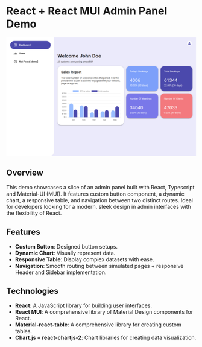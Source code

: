 # React + React MUI Admin Panel Demo

![screenshot](./public/dashboard.png)

## Overview

This demo showcases a slice of an admin panel built with React, Typescript and Material-UI (MUI). It features custom button component, a dynamic chart, a responsive table, and navigation between two distinct routes. Ideal for developers looking for a modern, sleek design in admin interfaces with the flexibility of React.

## Features

- **Custom Button**: Designed button setups.
- **Dynamic Chart**: Visually represent data.
- **Responsive Table**: Display complex datasets with ease.
- **Navigation**: Smooth routing between simulated pages + responsive Header and Sidebar implementation.

## Technologies

- **React**: A JavaScript library for building user interfaces.
- **React MUI**: A comprehensive library of Material Design components for React.
- **Material-react-table**: A comprehensive library for creating custom tables.
- **Chart.js + react-chartjs-2**: Chart libraries for creating data visualization.
